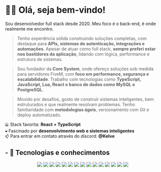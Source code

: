 <h1>🙋‍♂️ Olá, seja bem-vindo!</h1>

Sou desenvolvedor full stack desde 2020. Meu foco é o back-end, é onde realmente me encontro.

> Tenho experiência sólida construindo soluções completas, com destaque para **APIs, sistemas de autenticação, integrações e automações**. Apesar de atuar como full stack, **sempre preferi estar nos bastidores da aplicação**, lidando com lógica, performance e estrutura de sistemas.

> Sou fundador da **Core System**, onde ofereço soluções sob medida para servidores FiveM, com **foco em performance, segurança e escalabilidade**. Trabalho com tecnologias como **TypeScript, JavaScript, Lua, React e banco de dados como MySQL e PostgreSQL**.

> Movido por desafios, gosto de construir sistemas inteligentes, bem estruturados e que realmente resolvam problemas. Tenho familiaridade com **metodologias ágeis**, versionamento com Git e deploy automatizado.

`💻` Stack favorita: **React + TypeScript**  
`❤️` Fascinado por **desenvolvimento web e sistemas inteligentes**  
`📫` Para entrar em contato através do discord: **@Kelve**

## - 🧠 Tecnologias e conhecimentos

<p align="center">
  <a href="https://www.lua.org/docs.html"><img src="https://skillicons.dev/icons?i=lua&theme=dark" /></a>
  <a href="https://reactjs.org/docs/getting-started.html"><img src="https://skillicons.dev/icons?i=react&theme=dark" /></a>
  <a href="https://vitejs.dev/guide/"><img src="https://skillicons.dev/icons?i=vite&theme=dark" /></a>
  <a href="https://www.typescriptlang.org/docs/"><img src="https://skillicons.dev/icons?i=ts&theme=dark" /></a>
  <a href="https://developer.mozilla.org/en-US/docs/Web/JavaScript"><img src="https://skillicons.dev/icons?i=js&theme=dark" /></a>
  <a href="https://nodejs.org/en/docs/"><img src="https://skillicons.dev/icons?i=nodejs&theme=dark" /></a>
  <a href="https://nextjs.org/"><img src="https://skillicons.dev/icons?i=nextjs&theme=dark" /></a>
  <a href="https://nestjs.com/"><img src="https://skillicons.dev/icons?i=nestjs&theme=dark" /></a>
  <a href="https://expressjs.com/pt-br/"><img src="https://skillicons.dev/icons?i=express&theme=dark" /></a>
  <a href="https://developer.mozilla.org/en-US/docs/Web/CSS"><img src="https://skillicons.dev/icons?i=css&theme=dark" /></a>
  <a href="https://tailwindcss.com/docs"><img src="https://skillicons.dev/icons?i=tailwind&theme=dark" /></a>
  <a href="https://www.mongodb.com/docs/"><img src="https://skillicons.dev/icons?i=mongodb&theme=dark" /></a>
  <a href="https://dev.mysql.com/doc/"><img src="https://skillicons.dev/icons?i=mysql&theme=dark" /></a>
  <a href="https://developer.mozilla.org/pt-BR/docs/Web/HTML"><img src="https://skillicons.dev/icons?i=html&theme=dark" /></a>
  <a href="https://discord.js.org/#/docs/main/stable/general/welcome"><img src="https://skillicons.dev/icons?i=discordjs&theme=dark" /></a>
</p>
